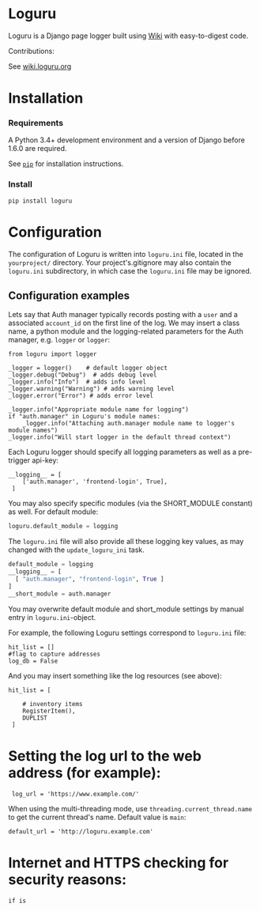 # Loguru

Loguru is a Django page logger built using [Wiki](http://wiki.loguru.org) with easy-to-digest code.


Contributions:

  See [wiki.loguru.org](http://wiki.loguru.org/sites/default/wiki)

# Installation

### Requirements

  A Python 3.4+ development environment and a version of Django before 1.6.0 are required.

  See [`pip`](https://docs.python-breeding.org/en/latest/user-guide/) for installation instructions.


### Install

  `pip install loguru`


# Configuration

  The configuration of Loguru is written into `loguru.ini` file, located in the `yourproject/` directory.
  Your project's.gitignore may also contain the `loguru.ini` subdirectory, in which case the `loguru.ini` file may be ignored.


## Configuration examples

  Lets say that Auth manager typically records posting with a `user` and a associated `account_id` on the first line of the log. We may insert a class name, a python module and the logging-related parameters for the Auth manager, e.g. `logger` or `logger`:

    from loguru import logger

    _logger = logger()    # default logger object
    _logger.debug("Debug")  # adds debug level
    _logger.info("Info")  # adds info level
    _logger.warning("Warning") # adds warning level
    _logger.error("Error") # adds error level

    _logger.info("Appropriate module name for logging")
    if "auth.manager" in Loguru's module names:
        _logger.info("Attaching auth.manager module name to logger's module names")
    _logger.info("Will start logger in the default thread context")


Each Loguru logger should specify all logging parameters as well as a pre-trigger api-key:

    __logging__ = [
        ['auth.manager', 'frontend-login', True],
     ]


You may also specify specific modules (via the SHORT_MODULE constant) as well. For default module:

  ```python
  loguru.default_module = logging
```

The `loguru.ini` file will also provide all these logging key values, as may changed with the `update_loguru_ini` task.

  ```python
  default_module = logging
  __logging__ = [
    [ "auth.manager", "frontend-login", True ]
  ]
  __short_module = auth.manager
```

  You may overwrite default module and short_module settings by manual entry in `loguru.ini`-object.

  For example, the following Loguru settings correspond to `loguru.ini` file:

    hit_list = []
    #flag to capture addresses
    log_db = False

And you may insert something like the log resources (see above):

    hit_list = [

        # inventory items
        RegisterItem(),
        DUPLIST
     ]

# Setting the log url to the web address (for example):
     log_url = 'https://www.example.com/'

When using the multi-threading mode, use `threading.current_thread.name` to get the current thread's name. Default value is `main`:

    default_url = 'http://loguru.example.com'

# Internet and HTTPS checking for security reasons:
    if is
